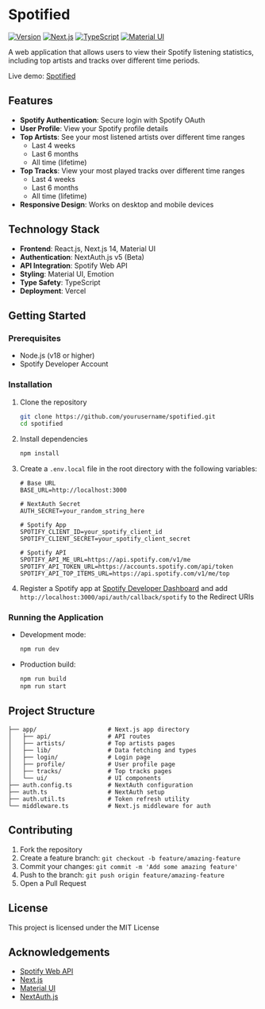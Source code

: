 # Spotified

[![Version](https://img.shields.io/badge/version-0.2.0-green.svg)](https://github.com/yourusername/spotified)
[![Next.js](https://img.shields.io/badge/Next.js-14.1.0-000000?logo=next.js&logoColor=white)](https://nextjs.org/)
[![TypeScript](https://img.shields.io/badge/TypeScript-5-3178C6?logo=typescript&logoColor=white)](https://www.typescriptlang.org/)
[![Material UI](https://img.shields.io/badge/Material_UI-5.15-0081CB?logo=material-ui&logoColor=white)](https://mui.com/)

A web application that allows users to view their Spotify listening statistics, including top artists and tracks over different time periods.

Live demo: [Spotified](https://spotified-blue.vercel.app/)

## Features

- **Spotify Authentication**: Secure login with Spotify OAuth
- **User Profile**: View your Spotify profile details
- **Top Artists**: See your most listened artists over different time ranges
  - Last 4 weeks
  - Last 6 months
  - All time (lifetime)
- **Top Tracks**: View your most played tracks over different time ranges
  - Last 4 weeks
  - Last 6 months
  - All time (lifetime)
- **Responsive Design**: Works on desktop and mobile devices

## Technology Stack

- **Frontend**: React.js, Next.js 14, Material UI
- **Authentication**: NextAuth.js v5 (Beta)
- **API Integration**: Spotify Web API
- **Styling**: Material UI, Emotion
- **Type Safety**: TypeScript
- **Deployment**: Vercel

## Getting Started

### Prerequisites

- Node.js (v18 or higher)
- Spotify Developer Account

### Installation

1. Clone the repository

   ```bash
   git clone https://github.com/yourusername/spotified.git
   cd spotified
   ```

2. Install dependencies

   ```bash
   npm install
   ```

3. Create a `.env.local` file in the root directory with the following variables:

   ```
   # Base URL
   BASE_URL=http://localhost:3000

   # NextAuth Secret
   AUTH_SECRET=your_random_string_here

   # Spotify App
   SPOTIFY_CLIENT_ID=your_spotify_client_id
   SPOTIFY_CLIENT_SECRET=your_spotify_client_secret

   # Spotify API
   SPOTIFY_API_ME_URL=https://api.spotify.com/v1/me
   SPOTIFY_API_TOKEN_URL=https://accounts.spotify.com/api/token
   SPOTIFY_API_TOP_ITEMS_URL=https://api.spotify.com/v1/me/top
   ```

4. Register a Spotify app at [Spotify Developer Dashboard](https://developer.spotify.com/dashboard/) and add `http://localhost:3000/api/auth/callback/spotify` to the Redirect URIs

### Running the Application

- Development mode:

  ```bash
  npm run dev
  ```

- Production build:
  ```bash
  npm run build
  npm run start
  ```

## Project Structure

```
├── app/                    # Next.js app directory
│   ├── api/                # API routes
│   ├── artists/            # Top artists pages
│   ├── lib/                # Data fetching and types
│   ├── login/              # Login page
│   ├── profile/            # User profile page
│   ├── tracks/             # Top tracks pages
│   └── ui/                 # UI components
├── auth.config.ts          # NextAuth configuration
├── auth.ts                 # NextAuth setup
├── auth.util.ts            # Token refresh utility
└── middleware.ts           # Next.js middleware for auth
```

## Contributing

1. Fork the repository
2. Create a feature branch: `git checkout -b feature/amazing-feature`
3. Commit your changes: `git commit -m 'Add some amazing feature'`
4. Push to the branch: `git push origin feature/amazing-feature`
5. Open a Pull Request

## License

This project is licensed under the MIT License

## Acknowledgements

- [Spotify Web API](https://developer.spotify.com/documentation/web-api/)
- [Next.js](https://nextjs.org/)
- [Material UI](https://mui.com/)
- [NextAuth.js](https://next-auth.js.org/)
